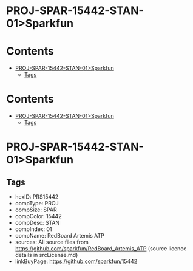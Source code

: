 
PROJ-SPAR-15442-STAN-01>Sparkfun
================================

Contents
========

* [PROJ-SPAR-15442-STAN-01>Sparkfun](#proj-spar-15442-stan-01sparkfun)
	* [Tags](#tags)

Contents
========

* [PROJ-SPAR-15442-STAN-01>Sparkfun](#proj-spar-15442-stan-01sparkfun)
	* [Tags](#tags)

# PROJ-SPAR-15442-STAN-01>Sparkfun

## Tags

- hexID: PRS15442
- oompType: PROJ
- oompSize: SPAR
- oompColor: 15442
- oompDesc: STAN
- oompIndex: 01
- oompName: RedBoard Artemis ATP
- sources: All source files from https://github.com/sparkfun/RedBoard_Artemis_ATP (source licence details in srcLicense.md)
- linkBuyPage: https://github.com/sparkfun/15442
